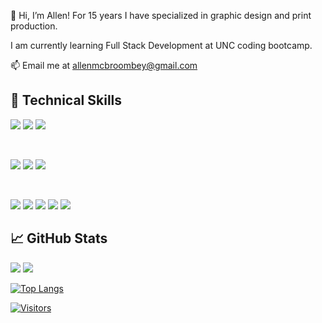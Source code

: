 👋 Hi, I’m Allen! For 15 years I have specialized in graphic design and print production.

I am currently learning Full Stack Development at UNC coding bootcamp.

📫 Email me at allenmcbroombey@gmail.com

## 💼 Technical Skills

![](https://img.shields.io/badge/Code-React-informational?style=flat&logo=react&color=61DAFB)
![](https://img.shields.io/badge/Code-JavaScript-informational?style=flat&logo=JavaScript&color=F7DF1E)
![](https://img.shields.io/badge/Code-HTML5-informational?style=flat&logo=HTML5&color=E34F26)

</br>

![](https://img.shields.io/badge/Style-Bootstrap-informational?style=flat&logo=Bootstrap&color=7952B3)
![](https://img.shields.io/badge/Style-CSS3-informational?style=flat&logo=CSS3&color=1572B6)
![](https://img.shields.io/badge/Style-styled--components-informational?style=flat&logo=styled-components&color=DB7093)


</br>

![](https://img.shields.io/badge/Tools-Git-informational?style=flat&logo=Git&color=F05032)
![](https://img.shields.io/badge/Tools-GitHub-informational?style=flat&logo=GitHub&color=181717)
![](https://img.shields.io/badge/Tools-NPM-informational?style=flat&logo=NPM&color=CB3837)
![](https://img.shields.io/badge/Tools-Heroku-informational?style=flat&logo=Heroku&color=430098)
![](https://img.shields.io/badge/Tools-Figma-informational?style=flat&logo=Figma&color=F24E1E)

## 📈 GitHub Stats 

![](https://raw.githubusercontent.com/AllenM03/github-stats/master/generated/overview.svg#gh-dark-mode-only)
![](https://raw.githubusercontent.com/AllenM03/github-stats/master/generated/overview.svg#gh-light-mode-only)

[![Top Langs](https://github-readme-stats.vercel.app/api/top-langs/?username=AllenM03&layout=compact)](https://github.com/AllenM03)

[![Visitors](https://visitor-badge.glitch.me/badge?page_id=AllenM03.AllenM03)](https://github.com/AllenM03)
<!---
AllenM03/AllenM03 is a ✨ special ✨ repository because its `README.md` (this file) appears on your GitHub profile.
You can click the Preview link to take a look at your changes.
--->
